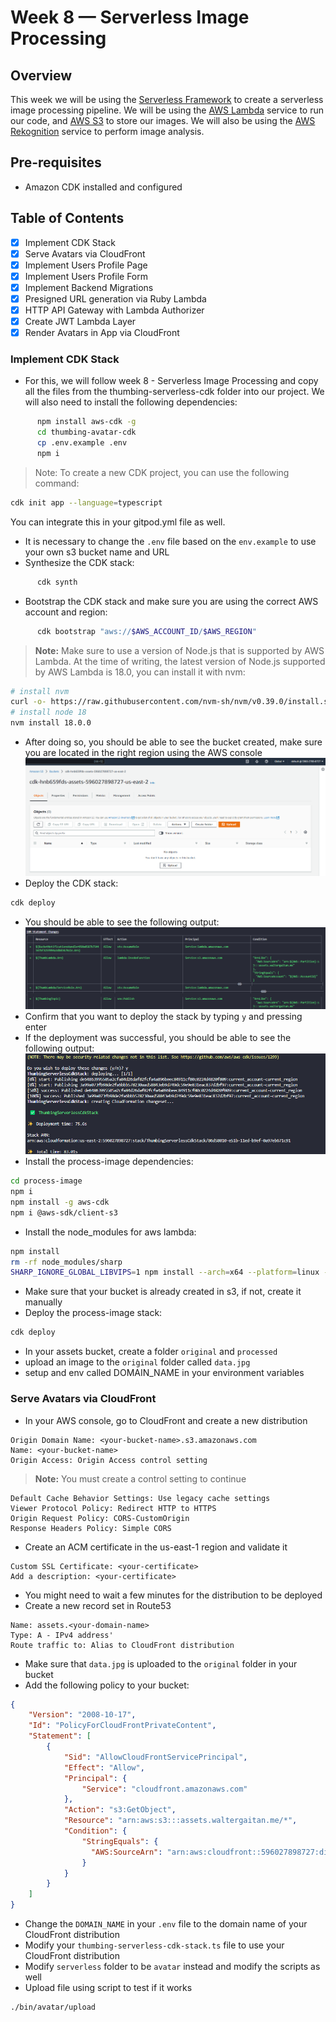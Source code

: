 # Week 8 — Serverless Image Processing

## Overview

This week we will be using the [Serverless Framework](https://serverless.com/) to create a serverless image processing pipeline. We will be using the [AWS Lambda](https://aws.amazon.com/lambda/) service to run our code, and [AWS S3](https://aws.amazon.com/s3/) to store our images. We will also be using the [AWS Rekognition](https://aws.amazon.com/rekognition/) service to perform image analysis.

## Pre-requisites
- Amazon CDK installed and configured

## Table of Contents

- [X] Implement CDK Stack	
- [X] Serve Avatars via CloudFront	
- [X] Implement Users Profile Page
- [X] Implement Users Profile Form	
- [X] Implement Backend Migrations	
- [X] Presigned URL generation via Ruby Lambda	
- [X] HTTP API Gateway with Lambda Authorizer
- [X] Create JWT Lambda Layer
- [X] Render Avatars in App via CloudFront

### Implement CDK Stack

- For this, we will follow week 8 - Serverless Image Processing and copy all the files from the thumbing-serverless-cdk folder into our project. We will also need to install the following dependencies:

```bash
      npm install aws-cdk -g
      cd thumbing-avatar-cdk
      cp .env.example .env
      npm i
```
> Note: To create a new CDK project, you can use the following command:
```bash
cdk init app --language=typescript
```
You can integrate this in your gitpod.yml file as well.
- It is necessary to change the `.env` file based on the `env.example` to use your own s3 bucket name and URL
- Synthesize the CDK stack:
```bash
      cdk synth
```
- Bootstrap the CDK stack and make sure you are using the correct AWS account and region:
```bash
      cdk bootstrap "aws://$AWS_ACCOUNT_ID/$AWS_REGION"
```
> **Note:** Make sure to use a version of Node.js that is supported by AWS Lambda. At the time of writing, the latest version of Node.js supported by AWS Lambda is 18.0, you can install it with nvm:
```bash
# install nvm
curl -o- https://raw.githubusercontent.com/nvm-sh/nvm/v0.39.0/install.sh | bash
# install node 18
nvm install 18.0.0
```
- After doing so, you should be able to see the bucket created, make sure you are located in the right region using the AWS console
![cdk-bucket](../_docs/assets/cdk-bucket.png)
- Deploy the CDK stack:
```bash
cdk deploy
```
- You should be able to see the following output:
![cdk-output](../_docs/assets/cdk-output.png)
- Confirm that you want to deploy the stack by typing `y` and pressing enter
- If the deployment was successful, you should be able to see the following output:
![cdk-deployed](../_docs/assets/cdk-deployed.png)
- Install the process-image dependencies:
```bash
cd process-image
npm i
npm install -g aws-cdk
npm i @aws-sdk/client-s3
```
- Install the node_modules for aws lambda:
```bash
npm install
rm -rf node_modules/sharp
SHARP_IGNORE_GLOBAL_LIBVIPS=1 npm install --arch=x64 --platform=linux --target=12.13.0 sharp
```
- Make sure that your bucket is already created in s3, if not, create it manually
- Deploy the process-image stack:
```bash
cdk deploy
```
- In your assets bucket, create a folder `original` and `processed`
- upload an image to the `original` folder called `data.jpg`
- setup and env called DOMAIN_NAME in your environment variables

### Serve Avatars via CloudFront
- In your AWS console, go to CloudFront and create a new distribution
```
Origin Domain Name: <your-bucket-name>.s3.amazonaws.com
Name: <your-bucket-name>
Origin Access: Origin Access control setting
```
> **Note:** You must create a control setting to continue
```
Default Cache Behavior Settings: Use legacy cache settings
Viewer Protocol Policy: Redirect HTTP to HTTPS
Origin Request Policy: CORS-CustomOrigin
Response Headers Policy: Simple CORS
```
- Create an ACM certificate in the us-east-1 region and validate it
```
Custom SSL Certificate: <your-certificate>
Add a description: <your-certificate>
```
- You might need to wait a few minutes for the distribution to be deployed
- Create a new record set in Route53
```
Name: assets.<your-domain-name>
Type: A - IPv4 address'
Route traffic to: Alias to CloudFront distribution
```
- Make sure that `data.jpg` is uploaded to the `original` folder in your bucket
- Add the following policy to your bucket:
```json
{
    "Version": "2008-10-17",
    "Id": "PolicyForCloudFrontPrivateContent",
    "Statement": [
        {
            "Sid": "AllowCloudFrontServicePrincipal",
            "Effect": "Allow",
            "Principal": {
                "Service": "cloudfront.amazonaws.com"
            },
            "Action": "s3:GetObject",
            "Resource": "arn:aws:s3:::assets.waltergaitan.me/*",
            "Condition": {
                "StringEquals": {
                  "AWS:SourceArn": "arn:aws:cloudfront::596027898727:distribution/ERP1HKKVALIMN"
                }
            }
        }
    ]
}
```
- Change the `DOMAIN_NAME` in your `.env` file to the domain name of your CloudFront distribution
- Modify your `thumbing-serverless-cdk-stack.ts` file to use your CloudFront distribution
- Modify `serverless` folder to be `avatar` instead and modify the scripts as well
- Upload file using script to test if it works
```bash
./bin/avatar/upload
```